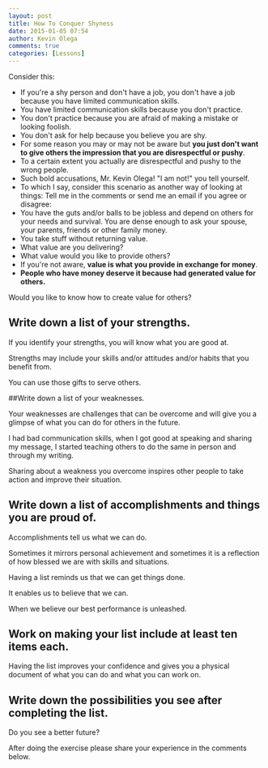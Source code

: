 ```yaml
---
layout: post
title: How To Conquer Shyness
date: 2015-01-05 07:54
author: Kevin Olega
comments: true
categories: [Lessons]
---
```


Consider this:

- If you're a shy person and don't have a job, you don't have a job because you have limited communication skills.
- You have limited communication skills because you don't practice.
- You don't practice because you are afraid of making a mistake or looking foolish.
- You don't ask for help because you believe you are shy.
- For some reason you may or may not be aware but **you just don't want to give others the impression that you are disrespectful or pushy**.
- To a certain extent you actually are disrespectful and pushy to the wrong people.
- Such bold accusations, Mr. Kevin Olega! "I am not!" you tell yourself.
- To which I say, consider this scenario as another way of looking at things: Tell me in the comments or send me an email if you agree or disagree:
- You have the guts and/or balls to be jobless and depend on others for your needs and survival. You are dense enough to ask your spouse, your parents, friends or other family money.
- You take stuff without returning value.
- What value are you delivering?
- What value would you like to provide others?
- If you're not aware, **value is what you provide in exchange for money**.
- **People who have money deserve it because had generated value for others.**

Would you like to know how to create value for others?

## Write down a list of your strengths. 

If you identify your strengths, you will know what you are good at.

Strengths may include your skills and/or attitudes and/or habits that you benefit from. 

You can use those gifts to serve others.

##Write down a list of your weaknesses.

Your weaknesses are challenges that can be overcome and will give you a glimpse of what you can do for others in the future. 

I had bad communication skills, when I got good at speaking and sharing my message, I started teaching others to do the same in person and through my writing. 

Sharing about a weakness you overcome inspires other people to take action and improve their situation.

## Write down a list of accomplishments and things you are proud of. 

Accomplishments tell us what we can do. 

Sometimes it mirrors personal achievement and sometimes it is a reflection of how blessed we are with skills and situations. 

Having a list reminds us that we can get things done. 

It enables us to believe that we can. 

When we believe our best performance is unleashed.

## Work on making your list include at least ten items each. 

Having the list improves your confidence and gives you a physical document of what you can do and what you can work on.

## Write down the possibilities you see after completing the list.

Do you see a better future? 

After doing the exercise please share your experience in the comments below.
